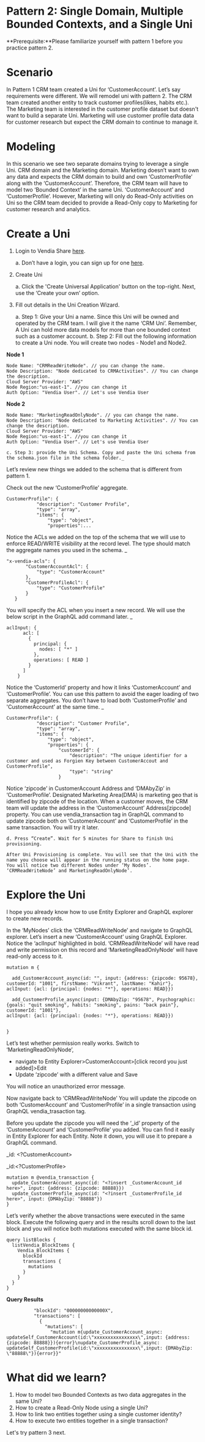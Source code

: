# Pattern 2: Single Domain, Multiple Bounded Contexts, and a Single Uni

**Prerequisite:**Please familiarize yourself with pattern 1 before you practice pattern 2.


# Scenario

In Pattern 1 CRM team created a Uni for ‘CustomerAccount’. Let’s say requirements were different. We will remodel uni with pattern 2. The CRM team created another entity to track customer profiles(likes, habits etc.). The Marketing team is interested in the customer profile dataset but doesn't want to build a separate Uni. Marketing will use customer profile data data for customer research but expect the CRM domain to continue to manage it.


# Modeling

In this scenario we see two separate domains trying to leverage a single Uni. CRM domain and the Marketing domain. Marketing doesn’t want to own any data and expects the CRM domain to build and own ‘CustomerProfile’ along with the ‘CustomerAccount’. Therefore, the CRM team will have to model two ‘Bounded Context’ in the same Uni. ‘CustomerAccount’ and ‘CustomerProfile’. However, Marketing will only do Read-Only activities on Uni so the CRM team decided to provide a Read-Only copy to Marketing for customer research and analytics. 


# Create a Uni

1. Login to Vendia Share [here](https://share.vendia.net/login). 

	a. Don’t have a login, you can sign up for one [here](https://share.vendia.net/). 

2. Create Uni

	a. Click the 'Create Universal Application' button on the top-right. Next, use the ‘Create your own’ option. 

3. Fill out details in the Uni Creation Wizard. 

	a. Step 1: Give your Uni a name. Since this Uni will be owned and operated by the CRM team. I will give it the name ‘CRM Uni’. Remember, A Uni can hold more data models for more than one bounded context such as a customer account. 
	b. Step 2: Fill out the following information to create a Uni node. You will create two nodes - Node1 and Node2. 

**Node 1**
```
Node Name: "CRMReadWriteNode". // you can change the name.
Node Description: "Node dedicated to CRMActivities". // You can change the description.
Cloud Server Provider: "AWS"
Node Region:"us-east-1". //you can change it
Auth Option: "Vendia User". // Let's use Vendia User
```

**Node 2**
```
Node Name: "MarketingReadOnlyNode". // you can change the name.
Node Description: "Node dedicated to Marketing Activities". // You can change the description.
Cloud Server Provider: "AWS"
Node Region:"us-east-1". //you can change it
Auth Option: "Vendia User". // Let's use Vendia User
```


	c. Step 3: provide the Uni Schema. Copy and paste the Uni schema from the schema.json file in the schema folder._

Let’s review new things we added to the schema that is different from pattern 1. 

Check out the new ‘CustomerProfile’ aggregate.


```
CustomerProfile": {
           "description": "Customer Profile",
           "type": "array",
           "items": {
               "type": "object",
               "properties":...
```



   Notice the ACLs we added on the top of the schema that we will use to enforce READ/WRITE visibility at the record level. The type should match the aggregate names you used in the schema. _


```
"x-vendia-acls": {
       "CustomerAccountAcl": {
           "type": "CustomerAccount"
       },
       "CustomerProfileAcl": {
           "type": "CustomerProfile"
       }
   }

```

You will specify the ACL when you insert a new record.  We will use the below script in the GraphQL add command later. _

```
aclInput: {
      acl: [
        {
          principal: {
            nodes: [ "*" ]
          },
          operations: [ READ ]
        }
      ]
    }

```

Notice the ‘CustomerId’ property  and how it links ‘CustomerAccount’ and ‘CustomerProfile’. You can use this pattern to avoid the eager loading of two separate aggregates. You don’t have to load both ‘CustomerProfile’ and 'CustomerAccount’ at the same time. _


```
CustomerProfile": {
           "description": "Customer Profile",
           "type": "array",
           "items": {
               "type": "object",
               "properties": {
                   "customerId": {
                       "description": "The unique identifier for a customer and used as Forgien Key between CustomerAccout and CustomerProfile",
                       "type": "string"
                   }

```

Notice ‘zipcode’ in CustomerAccount Address and ‘DMAbyZip’ in ‘CustomerProfile’. Designated Marketing Area(DMA) is marketing geo that is identified by zipcode of the location. When a customer moves, the CRM team will update the address in the ‘CustomerAccount’ Address[zipcode] property. You can use vendia_transaction tag in GraphQL command to update zipcode both on ‘CustomerAccount’ and ‘CustomerProfile’ in the same transaction. You will try it later.


	d. Press “Create”. Wait for 5 minutes for Share to finish Uni provisioning. 

    After Uni Provisioning is complete. You will see that the Uni with the name you choose will appear in the running status on the home page. You will notice two different Nodes under ‘My Nodes’. ‘CRMReadWriteNode’ and MarketingReadOnlyNode’. 

# Explore the Uni

I hope you already know how to use Entity Explorer and GraphQL explorer to create new records. 

In the ‘MyNodes’ click the ‘CRMReadWriteNode’ and navigate to GraphQL explorer. Let’s insert a new ‘CustomerAccount’ using GraphQL Explorer. Notice the ‘aclInput’ highlighted in bold. ‘CRMReadWriteNode’ will have read and write permission on this record and ‘MarketingReadOnlyNode’ will have read-only access to it. 


```
mutation m {

  add_CustomerAccount_async(id: "", input: {address: {zipcode: 95678}, customerId: "1001", firstName: "Vikrant", lastName: "Kahir"}, 
aclInput: {acl: {principal: {nodes: "*"}, operations: READ}})

  add_CustomerProfile_async(input: {DMAbyZip: "95678", Psychographic: {goals: "quit smoking", habits: "smoking", pains: "back pain"}, customerId: "1001"}, 
aclInput: {acl: {principal: {nodes: "*"}, operations: READ}})


}
```


Let’s test whether permission really works. Switch to ‘MarketingReadOnlyNode’, 


* navigate to Entity Explorer>CustomerAccount>[click record you just added]>Edit
* Update ‘zipcode’ with a different value and Save

You will notice an unauthorized error message. 

Now navigate back to ‘CRMReadWriteNode’ You will update the zipcode on both ‘CustomerAccount’ and ‘CustomerProfile’ in a single transaction using GraphQL vendia_trasaction tag. 

Before you update the zipcode you will need the ‘_id’ property of the ‘CustomerAccount’ and ‘CustomerProfile’ you added. You can find it easily in Entity Explorer for each Entity. Note it down, you will use it to prepare a GraphQL command. 

_id: &lt;?CustomerAccount>

_id:&lt;?CustomerProfile>


```
mutation m @vendia_transaction {
  update_CustomerAccount_async(id: "<?insert _CustomerAccount_id here>", input: {address: {zipcode: 88888}})
  update_CustomerProfile_async(id: "<?insert _CustomerProfile_id here>", input: {DMAbyZip: "88888"})
}

```

Let’s verify whether the above transactions were executed in the same block. Execute the following query and in the results scroll down to the last block and you will notice both mutations executed with the same block id. 


```
query listBlocks {
  listVendia_BlockItems {
    Vendia_BlockItems {
      blockId
      transactions {
        mutations
      }
    }
  }
}
```


**Query Results**


```
          "blockId": "00000000000000X",
          "transactions": [
            {
              "mutations": [
                "mutation m{update_CustomerAccount_async: updateSelf_CustomerAccount(id:\"xxxxxxxxxxxxxxxx\",input: {address: {zipcode: 88888}}){error}\nupdate_CustomerProfile_async: updateSelf_CustomerProfile(id:\"xxxxxxxxxxxxxxxx\",input: {DMAbyZip: \"88888\"}){error}}"

```

# What did we learn?

1. How to model two Bounded Contexts as two data aggregates in the same Uni?
2. How to create a Read-Only Node using a single Uni?
3. How to link two entities together using a single customer identity?
4. How to execute two entities together in a single transaction?

Let's try pattern 3 next. 
